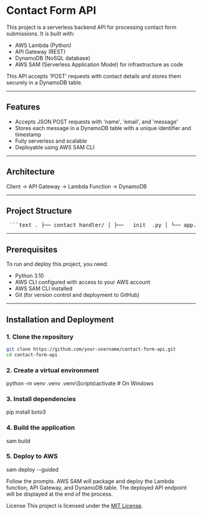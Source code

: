 # Contact Form API 

This project is a serverless backend API for processing contact form submissions. It is built with:

- AWS Lambda (Python)
- API Gateway (REST)
- DynamoDB (NoSQL database)
- AWS SAM (Serverless Application Model) for infrastructure as code

This API accepts 'POST' requests with contact details and stores them securely in a DynamoDB table.

---

## Features

- Accepts JSON POST requests with 'name', 'email', and 'message'
- Stores each message in a DynamoDB table with a unique identifier and timestamp
- Fully serverless and scalable
- Deployable using AWS SAM CLI

---

## Architecture

Client → API Gateway → Lambda Function → DynamoDB

---

## Project Structure

<pre> ```text . ├── contact_handler/ │ ├── __init__.py │ └── app.py ├── template.yaml ├── .gitignore ├── README.md └── LICENSE ``` </pre>   

---

## Prerequisites

To run and deploy this project, you need:

- Python 3.10
- AWS CLI configured with access to your AWS account
- AWS SAM CLI installed
- Git (for version control and deployment to GitHub)

---

## Installation and Deployment

### 1. Clone the repository
```bash
git clone https://github.com/your-username/contact-form-api.git
cd contact-form-api
```

### 2. Create a virtual environment
python -m venv .venv
.venv\Scripts\activate   # On Windows

### 3. Install dependencies
pip install boto3

### 4. Build the application
sam build

### 5. Deploy to AWS
sam deploy --guided

Follow the prompts. AWS SAM will package and deploy the Lambda function, API Gateway, and DynamoDB table. The deployed API endpoint will be displayed at the end of the process.

License
This project is licensed under the [MIT License](LICENSE).





